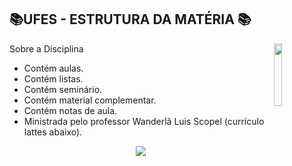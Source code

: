 


## 📚UFES - ESTRUTURA DA MATÉRIA 📚
<img align="right" width="16%" src="https://user-images.githubusercontent.com/80075307/220129072-48d5ff96-a10d-4e0b-9024-9374bee2c0c2.svg">

Sobre a Disciplina
  * Contém aulas.
  * Contém listas.
  * Contém seminário.
  * Contém material complementar.
  * Contém notas de aula.
  * Ministrada pelo professor Wanderlã Luis Scopel (currículo lattes abaixo).
  
<div align="center">
    <a href="http://lattes.cnpq.br/1465127043013658" target="_blank"
      ><img
        src="https://img.shields.io/badge/-Currículo Lattes-%230077B5?style=for-the-badge&logo=linkedin&logoColor=white"
        target="_blank"
  </div>
